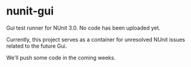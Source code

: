 nunit-gui
=========

Gui test runner for NUnit 3.0. No code has been uploaded yet.

Currently, this project serves as a container for unresolved NUnit issues related to the future Gui.

We'll push some code in the coming weeks.
